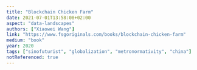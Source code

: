 ```yaml
---
title: "Blockchain Chicken Farm"
date: 2021-07-01T13:58:08+02:00
aspect: "data-landscapes"
authors: ["Xiaowei Wang"]
link: "https://www.fsgoriginals.com/books/blockchain-chicken-farm"
medium: "book"
year: 2020
tags: ["sinofuturist", "globalization", "metronormativity", "china"]
notReferenced: true
---
```

